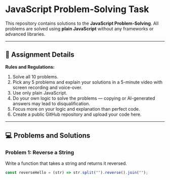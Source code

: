 # JavaScript Problem-Solving Task

This repository contains solutions to the **JavaScript Problem-Solving**. All problems are solved using **plain JavaScript** without any frameworks or advanced libraries.

---

## 📝 Assignment Details

**Rules and Regulations:**

1. Solve all 10 problems.
2. Pick any 5 problems and explain your solutions in a 5-minute video with screen recording and voice-over.
3. Use only plain JavaScript.
4. Do your own logic to solve the problems — copying or AI-generated answers may lead to disqualification.
5. Focus more on your logic and explanation than perfect code.
6. Create a public GitHub repository and upload your code here.

---

## 💻 Problems and Solutions

### Problem 1: Reverse a String
Write a function that takes a string and returns it reversed.
```js
const reverseHello = (str) => str.split("").reverse().join("");
